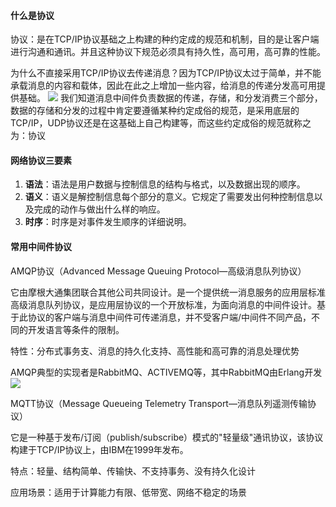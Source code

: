#### 什么是协议
协议：是在TCP/IP协议基础之上构建的种约定成的规范和机制，目的是让客户端进行沟通和通讯。并且这种协议下规范必须具有持久性，高可用，高可靠的性能。

为什么不直接采用TCP/IP协议去传递消息？因为TCP/IP协议太过于简单，并不能承载消息的内容和载体，因此在此之上增加一些内容，给消息的传递分发高可用提供基础。
![](https://i-blog.csdnimg.cn/blog_migrate/dbc3a0beda4023003ee8b6fdd42e3aac.png)
我们知道消息中间件负责数据的传递，存储，和分发消费三个部分，数据的存储和分发的过程中肯定要遵循某种约定成俗的规范，是采用底层的TCP/IP，UDP协议还是在这基础上自己构建等，而这些约定成俗的规范就称之为：协议

#### 网络协议三要素
1. **语法**：语法是用户数据与控制信息的结构与格式，以及数据出现的顺序。
2. **语义**：语义是解控制信息每个部分的意义。它规定了需要发出何种控制信息以及完成的动作与做出什么样的响应。
3. **时序**：时序是对事件发生顺序的详细说明。

#### 常用中间件协议
AMQP协议（Advanced Message Queuing Protocol—高级消息队列协议）

它由摩根大通集团联合其他公司共同设计。是一个提供统一消息服务的应用层标准高级消息队列协议，是应用层协议的一个开放标准，为面向消息的中间件设计。基于此协议的客户端与消息中间件可传递消息，并不受客户端/中间件不同产品，不同的开发语言等条件的限制。

特性：分布式事务支、消息的持久化支持、高性能和高可靠的消息处理优势

AMQP典型的实现者是RabbitMQ、ACTIVEMQ等，其中RabbitMQ由Erlang开发
![](https://i-blog.csdnimg.cn/blog_migrate/fa87eda8af349a599457016054ebe626.png)

MQTT协议（Message Queueing Telemetry Transport—消息队列遥测传输协议）

它是一种基于发布/订阅（publish/subscribe）模式的"轻量级"通讯协议，该协议构建于TCP/IP协议上，由IBM在1999年发布。

特点：轻量、结构简单、传输快、不支持事务、没有持久化设计

应用场景：适用于计算能力有限、低带宽、网络不稳定的场景

